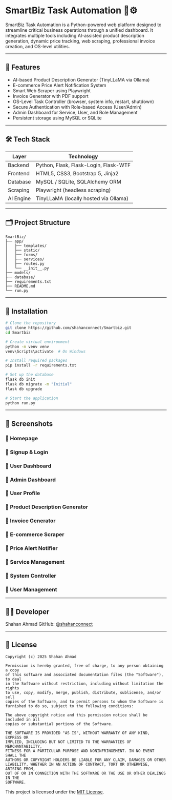 # SmartBiz Task Automation 🧠⚙️

SmartBiz Task Automation is a Python-powered web platform designed to streamline critical business operations through a unified dashboard. It integrates multiple tools including AI-assisted product description generation, dynamic price tracking, web scraping, professional invoice creation, and OS-level utilities.

---

## 🚀 Features

* AI-based Product Description Generator (TinyLLaMA via Ollama)
* E-commerce Price Alert Notification System
* Smart Web Scraper using Playwright
* Invoice Generator with PDF support
* OS-Level Task Controller (browser, system info, restart, shutdown)
* Secure Authentication with Role-based Access (User/Admin)
* Admin Dashboard for Service, User, and Role Management
* Persistent storage using MySQL or SQLite

---

## 🛠️ Tech Stack

| Layer     | Technology                            |
| --------- | ------------------------------------- |
| Backend   | Python, Flask, Flask-Login, Flask-WTF |
| Frontend  | HTML5, CSS3, Bootstrap 5, Jinja2      |
| Database  | MySQL / SQLite, SQLAlchemy ORM        |
| Scraping  | Playwright (headless scraping)        |
| AI Engine | TinyLLaMA (locally hosted via Ollama) |

---

## 🗂️ Project Structure

```
SmartBiz/
├── app/
│   ├── templates/
│   ├── static/
│   ├── forms/
│   ├── services/
│   ├── routes.py
│   └── __init__.py
├── models/
├── database/
├── requirements.txt
├── README.md
└── run.py
```

---

## 🔧 Installation

```bash
# Clone the repository
git clone https://github.com/shahanconnect/Smartbiz.git
cd Smartbiz

# Create virtual environment
python -m venv venv
venv\Scripts\activate  # On Windows

# Install required packages
pip install -r requirements.txt

# Set up the database
flask db init
flask db migrate -m "Initial"
flask db upgrade

# Start the application
python run.py
```

---

## 📸 Screenshots

### 🔹 Homepage

&#x20;

### 🔹 Signup & Login

&#x20;

### 🔹 User Dashboard

&#x20;

### 🔹 Admin Dashboard

### 🔹 User Profile

### 🔹 Product Description Generator

### 🔹 Invoice Generator

&#x20;

### 🔹 E-commerce Scraper

&#x20;

### 🔹 Price Alert Notifier

### 🔹 Service Management

### 🔹 System Controller

### 🔹 User Management

---

## 👨‍💻 Developer

Shahan Ahmad
GitHub: [@shahanconnect](https://github.com/shahanconnect)

---

## 📄 License

```
Copyright (c) 2025 Shahan Ahmad

Permission is hereby granted, free of charge, to any person obtaining a copy
of this software and associated documentation files (the "Software"), to deal
in the Software without restriction, including without limitation the rights
to use, copy, modify, merge, publish, distribute, sublicense, and/or sell
copies of the Software, and to permit persons to whom the Software is
furnished to do so, subject to the following conditions:

The above copyright notice and this permission notice shall be included in all
copies or substantial portions of the Software.

THE SOFTWARE IS PROVIDED "AS IS", WITHOUT WARRANTY OF ANY KIND, EXPRESS OR
IMPLIED, INCLUDING BUT NOT LIMITED TO THE WARRANTIES OF MERCHANTABILITY,
FITNESS FOR A PARTICULAR PURPOSE AND NONINFRINGEMENT. IN NO EVENT SHALL THE
AUTHORS OR COPYRIGHT HOLDERS BE LIABLE FOR ANY CLAIM, DAMAGES OR OTHER
LIABILITY, WHETHER IN AN ACTION OF CONTRACT, TORT OR OTHERWISE, ARISING FROM,
OUT OF OR IN CONNECTION WITH THE SOFTWARE OR THE USE OR OTHER DEALINGS IN THE
SOFTWARE.
```

This project is licensed under the [MIT License](https://choosealicense.com/licenses/mit/).
